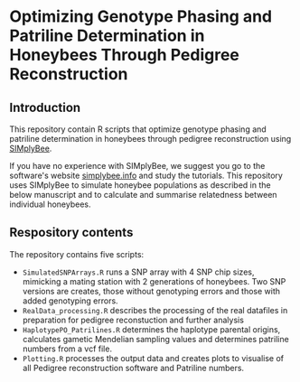 # Optimizing Genotype Phasing and Patriline Determination in Honeybees Through Pedigree Reconstruction

## Introduction
This repository contain R scripts that optimize genotype phasing and patriline determination in honeybees through pedigree reconstruction using [SIMplyBee](https://cran.r-project.org/web/packages/SIMplyBee/index.html). 

If you have no experience with SIMplyBee, we suggest you go to the software's website [simplybee.info](http://www.simplybee.info) and study the tutorials. This repository uses SIMplyBee to simulate honeybee populations as described in the below manuscript and to calculate and summarise relatedness between individual honeybees.

## Respository contents
The repository contains five scripts:
* ```SimulatedSNPArrays.R``` runs a SNP array with 4 SNP chip sizes, mimicking a mating station with 2 generations of honeybees. Two SNP versions are creates, those without genotyping errors and those with added genotyping errors.
*  ```RealData_processing.R``` describes the processing of the real datafiles in preparation for pedigree reconstuction and further analysis
* ```HaplotypePO_Patrilines.R``` determines the haplotype parental origins, calculates gametic Mendelian sampling values and determines patriline numbers from a vcf file.
* ```Plotting.R``` processes the output data and creates plots to visualise of all Pedigree reconstruction software and Patriline numbers.
